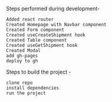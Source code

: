 Steps performed during development-

    Added react router
    Created Homepage with Navbar component
    Created Form component
    Created useCreateShipment hook
    Created Table component
    Created useGetShipment hook
    Created Modal
    add gh-pages
    deploy to gh

Steps to build the project - 

    clone repo
    install dependencies
    run the project